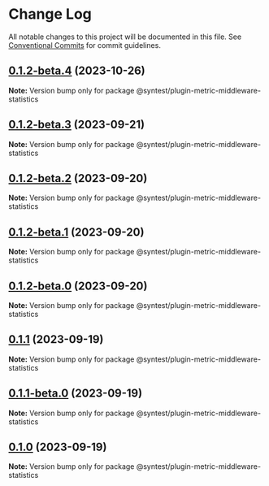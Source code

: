 # Change Log

All notable changes to this project will be documented in this file.
See [Conventional Commits](https://conventionalcommits.org) for commit guidelines.

## [0.1.2-beta.4](https://github.com/syntest-framework/syntest-framework/compare/@syntest/plugin-metric-middleware-statistics@0.1.2-beta.3...@syntest/plugin-metric-middleware-statistics@0.1.2-beta.4) (2023-10-26)

**Note:** Version bump only for package @syntest/plugin-metric-middleware-statistics

## [0.1.2-beta.3](https://github.com/syntest-framework/syntest-framework/compare/@syntest/plugin-metric-middleware-statistics@0.1.2-beta.2...@syntest/plugin-metric-middleware-statistics@0.1.2-beta.3) (2023-09-21)

**Note:** Version bump only for package @syntest/plugin-metric-middleware-statistics

## [0.1.2-beta.2](https://github.com/syntest-framework/syntest-framework/compare/@syntest/plugin-metric-middleware-statistics@0.1.2-beta.1...@syntest/plugin-metric-middleware-statistics@0.1.2-beta.2) (2023-09-20)

**Note:** Version bump only for package @syntest/plugin-metric-middleware-statistics

## [0.1.2-beta.1](https://github.com/syntest-framework/syntest-framework/compare/@syntest/plugin-metric-middleware-statistics@0.1.2-beta.0...@syntest/plugin-metric-middleware-statistics@0.1.2-beta.1) (2023-09-20)

**Note:** Version bump only for package @syntest/plugin-metric-middleware-statistics

## [0.1.2-beta.0](https://github.com/syntest-framework/syntest-framework/compare/@syntest/plugin-metric-middleware-statistics@0.1.1...@syntest/plugin-metric-middleware-statistics@0.1.2-beta.0) (2023-09-20)

**Note:** Version bump only for package @syntest/plugin-metric-middleware-statistics

## [0.1.1](https://github.com/syntest-framework/syntest-framework/compare/@syntest/plugin-metric-middleware-statistics@0.1.1-beta.0...@syntest/plugin-metric-middleware-statistics@0.1.1) (2023-09-19)

**Note:** Version bump only for package @syntest/plugin-metric-middleware-statistics

## [0.1.1-beta.0](https://github.com/syntest-framework/syntest-framework/compare/@syntest/plugin-metric-middleware-statistics@0.1.0-beta.2...@syntest/plugin-metric-middleware-statistics@0.1.1-beta.0) (2023-09-19)

**Note:** Version bump only for package @syntest/plugin-metric-middleware-statistics

## [0.1.0](https://github.com/syntest-framework/syntest-framework/compare/@syntest/plugin-metric-middleware-statistics@0.1.0-beta.2...@syntest/plugin-metric-middleware-statistics@0.1.0) (2023-09-19)

**Note:** Version bump only for package @syntest/plugin-metric-middleware-statistics
